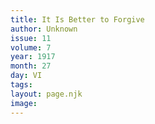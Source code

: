 ```yaml
---
title: It Is Better to Forgive
author: Unknown
issue: 11
volume: 7
year: 1917
month: 27
day: VI
tags:
layout: page.njk
image:
---
```

